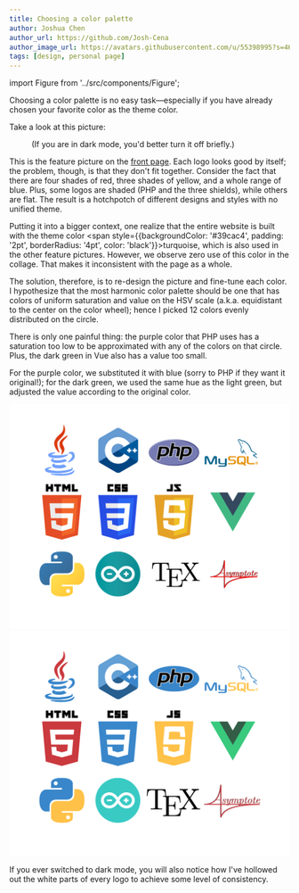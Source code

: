 ```yaml
---
title: Choosing a color palette
author: Joshua Chen
author_url: https://github.com/Josh-Cena
author_image_url: https://avatars.githubusercontent.com/u/55398995?s=460&u=88dc0dcb0691877524dd8739db9fde7ed4fa9721&v=4
tags: [design, personal page]
---
```


import Figure from '../src/components/Figure';

Choosing a color palette is no easy task—especially if you have already chosen your favorite color as the theme color.

<!-- truncate -->

Take a look at this picture:

<Figure src="/img/frontpage/feature1-original.svg">(If you are in dark mode, you'd better turn it off briefly.)</Figure>

This is the feature picture on the <a href="/">front page</a>. Each logo looks good by itself; the problem, though, is that they don't fit together. Consider the fact that there are four shades of red, three shades of yellow, and a whole range of blue. Plus, some logos are shaded (PHP and the three shields), while others are flat. The result is a hotchpotch of different designs and styles with no unified theme.

Putting it into a bigger context, one realize that the entire website is built with the theme color <span style={{backgroundColor: '#39cac4', padding: '2pt', borderRadius: '4pt', color: 'black'}}>turquoise</span>, which is also used in the other feature pictures. However, we observe zero use of this color in the collage. That makes it inconsistent with the page as a whole.

The solution, therefore, is to re-design the picture and fine-tune each color. I hypothesize that the most harmonic color palette should be one that has colors of uniform saturation and value on the HSV scale (a.k.a. equidistant to the center on the color wheel); hence I picked 12 colors evenly distributed on the circle.

<Figure src="/img/blog/2021-3-15/Color.svg"></Figure>

There is only one painful thing: the purple color that PHP uses has a saturation too low to be approximated with any of the colors on that circle. Plus, the dark green in Vue also has a value too small.

For the purple color, we substituted it with blue (sorry to PHP if they want it original!); for the dark green, we used the same hue as the light green, but adjusted the value according to the original color.

<div style={{textAlign: 'center'}}>
<img src="/img/frontpage/feature1-original.svg" style={{margin: '-30px', maxWidth: '400px'}}></img>
<img src="/img/frontpage/feature1.svg" style={{margin: '-30px', maxWidth: '400px'}}></img>
</div>

If you ever switched to dark mode, you will also notice how I've hollowed out the white parts of every logo to achieve some level of consistency.
